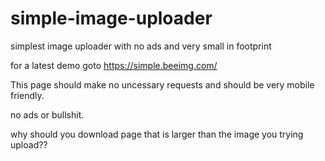 # simple-image-uploader
simplest image uploader with no ads and very small in footprint

for a latest demo goto https://simple.beeimg.com/

This page should make no uncessary requests and should be very mobile friendly.

no ads or bullshit.

why should you download page that is larger than the image you trying upload??
